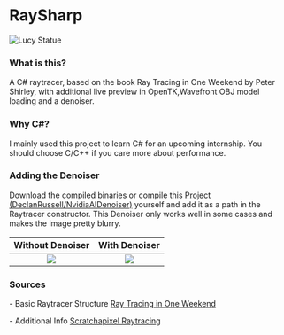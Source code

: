 # RaySharp

![Lucy Statue](https://raw.githubusercontent.com/sprunq/Raytracer/main/Pictures/lucy.png?token=AMNAZ72UMYDAMOVD6RXBFT3BHUWPS "Random Scene")

### What is this?

A C# raytracer, based on the book Ray Tracing in One Weekend by Peter Shirley, with additional live preview in OpenTK,Wavefront OBJ model loading and a denoiser.

### Why C#?

I mainly used this project to learn C# for an upcoming internship. You should choose C/C++ if you care more about performance.

### Adding the Denoiser

Download the compiled binaries or compile this [Project (DeclanRussell/NvidiaAIDenoiser)](https://github.com/DeclanRussell/NvidiaAIDenoiser) yourself and add it as a path in the Raytracer constructor.
This Denoiser only works well in some cases and makes the image pretty blurry.

Without Denoiser | With Denoiser
:-------------------------:|:-------------------------:
![](https://raw.githubusercontent.com/sprunq/Raytracer/main/Pictures/Denoise%20Example/without.png?token=AMNAZ75MFCFGEZ345QNMY53BHUZJG) | ![](https://raw.githubusercontent.com/sprunq/Raytracer/main/Pictures/Denoise%20Example/with.png?token=AMNAZ75DS4K6KC7PW442MHDBHUZV2)

### Sources

\- Basic Raytracer Structure [Ray Tracing in One Weekend](https://raytracing.github.io/books/RayTracingInOneWeekend.html)

\- Additional Info [Scratchapixel Raytracing](https://www.scratchapixel.com/lessons/3d-basic-rendering/introduction-to-ray-tracing)
